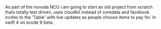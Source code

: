 As part of the novoda NCU i am going to start an old project from scratch thats totally test driven, uses cloudkit instead of coredata and facebook invites to the 'Table' with live updates as people choose items to pay for. In swift 4 on xcode 9 beta.
